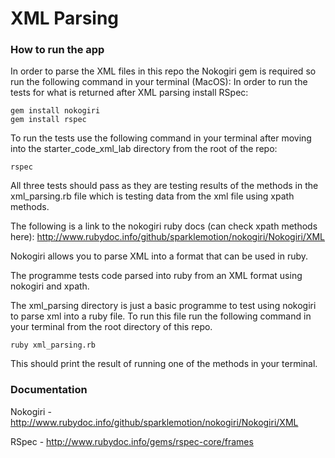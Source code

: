 # XML Parsing

### How to run the app

In order to parse the XML files in this repo the Nokogiri gem is required so run the following command in your terminal (MacOS):
In order to run the tests for what is returned after XML parsing install RSpec:
```
gem install nokogiri
gem install rspec
```

To run the tests use the following command in your terminal after moving into the starter_code_xml_lab directory from the root of the repo:

```
rspec
```

All three tests should pass as they are testing results of the methods in the xml_parsing.rb file which is testing data from the xml file using xpath methods.

The following is a link to the nokogiri ruby docs (can check xpath methods here):
http://www.rubydoc.info/github/sparklemotion/nokogiri/Nokogiri/XML

Nokogiri allows you to parse XML into a format that can be used in ruby.

The programme tests code parsed into ruby from an XML format using nokogiri and xpath.

The xml_parsing directory is just a basic programme to test using nokogiri to parse xml into a ruby file. To run this file run the following command in your terminal from the root directory of this repo.

```
ruby xml_parsing.rb
```
This should print the result of running one of the methods in your terminal.

### Documentation

Nokogiri - http://www.rubydoc.info/github/sparklemotion/nokogiri/Nokogiri/XML

RSpec - http://www.rubydoc.info/gems/rspec-core/frames
